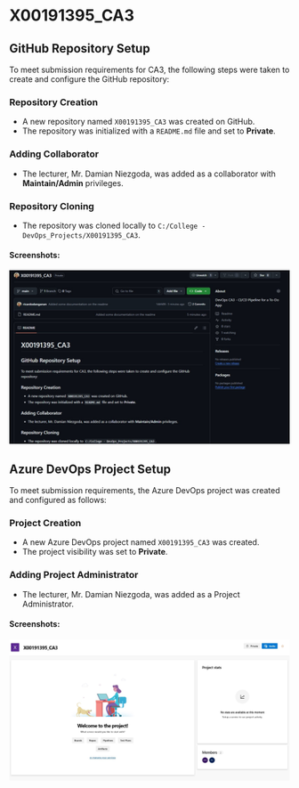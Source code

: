 # X00191395_CA3
## GitHub Repository Setup

To meet submission requirements for CA3, the following steps were taken to create and configure the GitHub repository:

### Repository Creation
- A new repository named `X00191395_CA3` was created on GitHub.
- The repository was initialized with a `README.md` file and set to **Private**.

### Adding Collaborator
- The lecturer, Mr. Damian Niezgoda, was added as a collaborator with **Maintain/Admin** privileges.

### Repository Cloning
- The repository was cloned locally to `C:/College - DevOps_Projects/X00191395_CA3`.

#### Screenshots:
![GitHub Repository Screenshot](images/Github-repo-page.jpg)

## Azure DevOps Project Setup

To meet submission requirements, the Azure DevOps project was created and configured as follows:

### Project Creation
- A new Azure DevOps project named `X00191395_CA3` was created.
- The project visibility was set to **Private**.

### Adding Project Administrator
- The lecturer, Mr. Damian Niezgoda, was added as a Project Administrator.

#### Screenshots:
![Azure DevOps Project Screenshot](images/Azure-creation-page.jpg)